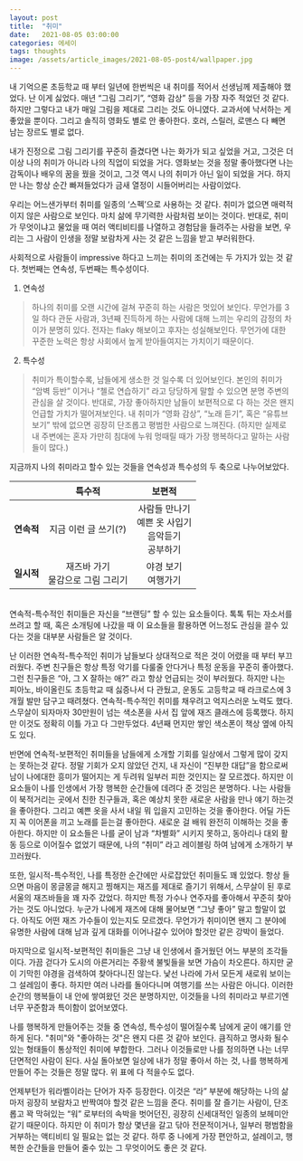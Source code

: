 ```yaml
---
layout: post
title:  "취미"
date:   2021-08-05 03:00:00
categories: 에세이
tags: thoughts
image: /assets/article_images/2021-08-05-post4/wallpaper.jpg
---
```


내 기억으론 초등학교 때 부터 일년에 한번씩은 내 취미를 적어서 선생님께 제출해야 했었다. 난 이게 싫었다. 매년 “그림 그리기”, “영화 감상” 등을 가장 자주 적었던 것 같다. 하지만 그렇다고 내가 매일 그림을 제대로 그리는 것도 아니였다. 교과서에 낙서하는 게 좋았을 뿐이다. 그리고 솔직히 영화도 별로 안 좋아한다. 호러, 스릴러, 로맨스 다 빼면 남는 장르도 별로 없다. 

내가 진정으로 그림 그리기를 꾸준히 즐겼다면 나는 화가가 되고 싶었을 거고, 그것은 더이상 나의 취미가 아니라 나의 직업이 되었을 거다. 영화보는 것을 정말 좋아했다면 나는 감독이나 배우의 꿈을 꿨을 것이고, 그것 역시 나의 취미가 아닌 일이 되었을 거다. 하지만 나는 항상 순간 빠져들었다가 금새 열정이 시들어버리는 사람이었다. 

우리는 어느샌가부터 취미를 일종의 ‘스펙’으로 사용하는 것 같다. 취미가 없으면 매력적이지 않은 사람으로 보인다. 마치 삶에 무기력한 사람처럼 보이는 것이다. 반대로, 취미가 무엇이냐고 물었을 때 여러 액티비티를 나열하고 경험담을 들려주는 사람을 보면, 우리는 그 사람이 인생을 정말 보람차게 사는 것 같은 느낌을 받고 부러워한다.

사회적으로 사람들이 impressive 하다고 느끼는 취미의 조건에는 두 가지가 있는 것 같다. 첫번째는 연속성, 두번째는 특수성이다.

1. 연속성
>하나의 취미를 오랜 시간에 걸쳐 꾸준히 하는 사람은 멋있어 보인다. 무언가를 3일 하다 관둔 사람과, 3년째 진득하게 하는 사람에 대해 느끼는 우리의 감정의 차이가 분명히 있다. 전자는 flaky 해보이고 후자는 성실해보인다. 무언가에 대한 꾸준한 노력은 항상 사회에서 높게 받아들여지는 가치이기 때문이다. 

2. 특수성
>취미가 특이할수록, 남들에게 생소한 것 일수록 더 있어보인다. 본인의 취미가 “암벽 등반” 이거나 “첼로 연습하기” 라고 당당하게 말할 수 있으면 분명 주변의 관심을 살 것이다. 반대로, 가장 좋아하지만 남들이 보편적으로 다 하는 것은 왠지 언급할 가치가 떨어져보인다. 내 취미가 “영화 감상”, “노래 듣기”, 혹은 “유튜브 보기” 밖에 없으면 굉장히 단조롭고 평범한 사람으로 느껴진다. (하지만 실제로 내 주변에는 혼자 가만히 침대에 누워 멍때릴 때가 가장 행복하다고 말하는 사람들이 많다.)

지금까지 나의 취미라고 할수 있는 것들을 연속성과 특수성의 두 축으로 나누어보았다. 

 &ensp; | **특수적** | **보편적**
:---:|:---:|:---:
**연속적** |  지금 이런 글 쓰기(?)  | 사람들 만나기 <br /> 예쁜 옷 사입기 <br> 음악듣기 <br /> 공부하기
**일시적** |  재즈바 가기 <br /> 물감으로 그림 그리기 |  야경 보기 <br /> 여행가기

<br>
연속적-특수적인 취미들은 자신을 “브랜딩” 할 수 있는 요소들이다. 톡톡 튀는 자소서를 쓰려고 할 때, 혹은 소개팅에 나갔을 때 이 요소들을 활용하면 어느정도 관심을 끌수 있다는 것을 대부분 사람들은 알 것이다.

난 이러한 연속적-특수적인 취미가 남들보다 상대적으로 적은 것이 어렸을 때 부터 부끄러웠다. 주변 친구들은 항상 특정 악기를 다룰줄 안다거나 특정 운동을 꾸준히 좋아했다. 그런 친구들은 “아, 그 X 잘하는 애?” 라고 항상 언급되는 것이 부러웠다. 하지만 나는 피아노, 바이올린도 초등학교 때 싫증나서 다 관뒀고, 운동도 고등학교 때 라크로스에 3개월 발만 담구고 때려쳤다. 연속적-특수적인 취미를 채우려고 억지스러운 노력도 했다. 스무살이 되자마자 30만원이 넘는 색소폰을 사서 집 앞에 재즈 클래스에 등록했다. 하지만 이것도 정확히 이틀 가고 다 그만두었다. 4년째 먼지만 쌓인 색소폰이 책상 옆에 아직도 있다. 

반면에 연속적-보편적인 취미들을 남들에게 소개할 기회를 일상에서 그렇게 많이 갖지는 못하는것 같다. 정말 기회가 오지 않았던 건지, 내 자신이 “진부한 대답”을 함으로써 남이 나에대한 흥미가 떨어지는 게 두려워 일부러 피한 것인지는 잘 모르겠다. 하지만 이 요소들이 나를 인생에서 가장 행복한 순간들에 데려다 준 것임은 분명하다. 나는 사람들이 북적거리는 곳에서 친한 친구들과, 혹은 예상치 못한 새로운 사람을 만나 얘기 하는것을 좋아한다. 그리고 예쁜 옷을 사서 내일 뭐 입을지 고민하는 것을 좋아한다. 어딜 가든지 꼭 이어폰을 끼고 노래를 듣는걸 좋아한다. 새로운 걸 배워 완전히 이해하는 것을 좋아한다. 하지만 이 요소들은 나를 굳이 남과 “차별화” 시키지 못하고, 동아리나 대외 활동 등으로 이어질수 없었기 때문에, 나의 “취미” 라고 레이블링 하여 남에게 소개하기 부끄러웠다.

또한, 일시적-특수적인, 나를 특정한 순간에만 사로잡았던 취미들도 꽤 있었다. 항상 들으면 마음이 몽글몽글 해지고 찡해지는 재즈를 제대로 즐기기 위해서, 스무살이 된 후로 서울의 재즈바들을 꽤 자주 갔었다. 하지만 특정 가수나 연주자를 좋아해서 꾸준히 찾아가는 것도 아니었다. 누군가 나에게 재즈에 대해 물어보면 “그냥 좋아” 말고 할말이 없다. 아직도 어떤 재즈 가수들이 있는지도 모르겠다. 무언가가 취미이면 왠지 그 분야에 유명한 사람에 대해 남과 깊게 대화를 이어나갈수 있어야 할것만 같은 강박이 들었다. 

마지막으로 일시적-보편적인 취미들은 그냥 내 인생에서 즐거웠던 어느 부분의 조각들이다. 가끔 걷다가 도시의 아른거리는 주황색 불빛들을 보면 가슴이 차오른다. 하지만 굳이 기막힌 야경을 검색하여 찾아다니진 않는다. 낯선 나라에 가서 모든게 새로워 보이는 그 설레임이 좋다. 하지만 여러 나라를 돌아다니며 여행기를 쓰는 사람은 아니다. 이러한 순간의 행복들이 내 안에 쌓여왔던 것은 분명하지만, 이것들을 나의 취미라고 부르기엔 너무 꾸준함과 특이함이 없어보였다.

나를 행복하게 만들어주는 것들 중 연속성, 특수성이 떨어질수록 남에게 굳이 얘기를 안하게 된다. "취미"와 "좋아하는 것"은 왠지 다른 것 같아 보인다. 큼직하고 명사화 될수 있는 형태들이 통상적인 취미에 부합한다. 그러나 이것들로만 나를 정의하면 나는 너무 단면적인 사람이 된다. 사실 돌아보면 일상에 내가 정말 좋아서 하는 것, 나를 행복하게 만들어 주는 것들은 정말 많다. 위 표에 다 적을수도 없다.

언제부턴가 워라벨이라는 단어가 자주 등장한다. 이것은 “라” 부분에 해당하는 나의 삶 마저 굉장히 보람차고 반짝여야 할것 같은 느낌을 준다. 취미를 잘 즐기는 사람이, 단조롭고 꽉 막혀있는 “워” 로부터의 속박을 벗어던진, 굉장히 신세대적인 일종의 보헤미안 같기 때문이다. 하지만 이 취미가 항상 몇년을 갈고 닦아 전문적이거나, 일부러 평범함을 거부하는 액티비티 일 필요는 없는 것 같다. 하루 중 나에게 가장 편안하고, 설레이고, 행복한 순간들을 만들어 줄수 있는 그 무엇이어도 좋은 것 같다. 

